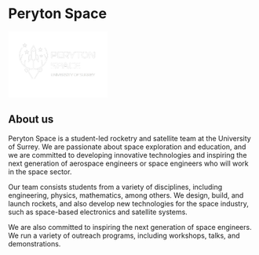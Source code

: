 # Peryton Space

<img src="https://github.com/PerytonSpace/.github/blob/main/assets/img/PerytonSpace_White.png" width = 40% height = 40%>

## About us
Peryton Space is a student-led rocketry and satellite team at the University of Surrey. We are passionate about space exploration and education, and we are committed to developing innovative technologies and inspiring the next generation of aerospace engineers or space engineers who will work in the space sector.

Our team consists students from a variety of disciplines, including engineering, physics, mathematics, among others. We design, build, and launch rockets, and also develop new technologies for the space industry, such as space-based electronics and satellite systems.

We are also committed to inspiring the next generation of space engineers. We run a variety of outreach programs, including workshops, talks, and demonstrations.
